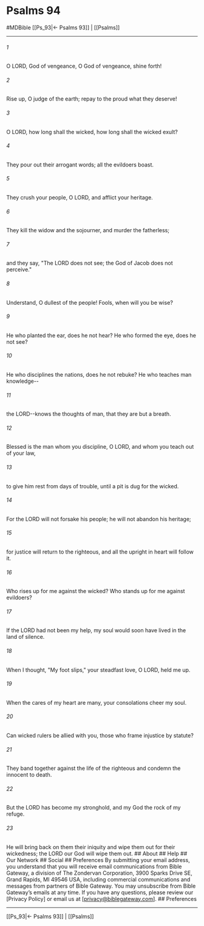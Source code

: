 # Psalms 94
#MDBible
[[Ps_93|← Psalms 93]] | [[Psalms]]

***






###### 1 


O LORD, God of vengeance, O God of vengeance, shine forth! 





###### 2 


Rise up, O judge of the earth; repay to the proud what they deserve! 





###### 3 


O LORD, how long shall the wicked, how long shall the wicked exult? 





###### 4 


They pour out their arrogant words; all the evildoers boast. 





###### 5 


They crush your people, O LORD, and afflict your heritage. 





###### 6 


They kill the widow and the sojourner, and murder the fatherless; 





###### 7 


and they say, "The LORD does not see; the God of Jacob does not perceive." 





###### 8 


Understand, O dullest of the people! Fools, when will you be wise? 





###### 9 


He who planted the ear, does he not hear? He who formed the eye, does he not see? 





###### 10 


He who disciplines the nations, does he not rebuke? He who teaches man knowledge-- 





###### 11 


the LORD--knows the thoughts of man, that they are but a breath. 





###### 12 


Blessed is the man whom you discipline, O LORD, and whom you teach out of your law, 





###### 13 


to give him rest from days of trouble, until a pit is dug for the wicked. 





###### 14 


For the LORD will not forsake his people; he will not abandon his heritage; 





###### 15 


for justice will return to the righteous, and all the upright in heart will follow it. 





###### 16 


Who rises up for me against the wicked? Who stands up for me against evildoers? 





###### 17 


If the LORD had not been my help, my soul would soon have lived in the land of silence. 





###### 18 


When I thought, "My foot slips," your steadfast love, O LORD, held me up. 





###### 19 


When the cares of my heart are many, your consolations cheer my soul. 





###### 20 


Can wicked rulers be allied with you, those who frame injustice by statute? 





###### 21 


They band together against the life of the righteous and condemn the innocent to death. 





###### 22 


But the LORD has become my stronghold, and my God the rock of my refuge. 





###### 23 


He will bring back on them their iniquity and wipe them out for their wickedness; the LORD our God will wipe them out. ## About ## Help ## Our Network ## Social ## Preferences By submitting your email address, you understand that you will receive email communications from Bible Gateway, a division of The Zondervan Corporation, 3900 Sparks Drive SE, Grand Rapids, MI 49546 USA, including commercial communications and messages from partners of Bible Gateway. You may unsubscribe from Bible Gateway&rsquo;s emails at any time. If you have any questions, please review our [Privacy Policy] or email us at [privacy@biblegateway.com]. ## Preferences

***

[[Ps_93|← Psalms 93]] | [[Psalms]]
